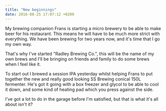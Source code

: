 ```yaml
---
title: "New beginnings"
date: 2016-08-25 17:07:12 +0200
---
```


My brewing companion Frans is starting a micro brewery to be able to make beer for his restaurant. This means he will have to be much more strict with everything. We have been brewing for two years now, and it's time that I go my own way.

That's why I've started "Radley Brewing Co.", this will be the name of my own brews and I'll be bringing on friends and family to do some brews when I feel like it.

To start out I brewed a session IPA yesterday whilst helping Frans to put together the new and really good looking SS Brewing conical 150L fermenter. He's got it going with a box freezer and glycol to be able to cool it down, and some kind of heating pad which you press against the side.

I've got a lot to do in the garage before I'm satisfied, but that is what it's all about isn't it?